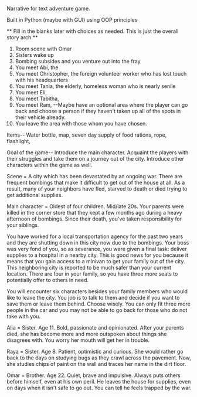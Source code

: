 Narrative for text adventure game.

Built in Python (maybe with GUI) using OOP principles

<!-- ** notes on potential GUI frameworks to use
https://opensource.com/resources/python/gui-frameworks -->

<!-- Check out tKinter by example -->

** Fill in the blanks later with choices as needed. This is just the overall story arch.**

1) Room scene with Omar
2) Sisters wake up
3) Bombing subsides and you venture out into the fray
4) You meet Abi, the
5) You meet Christopher, the foreign volunteer worker who has lost touch with his headquarters
6) You meet Tania, the elderly, homeless woman who is nearly senile
7) You meet Eli,
8) You meet Tabitha,
9) You meet Ram,
--Maybe have an optional area where the player can go back and choose a person if they haven't taken up all of the spots in their vehicle already. 
10) You leave the area with those whom you have chosen.

Items--
Water bottle, map, seven day supply of food rations, rope, flashlight,


Goal of the game--
Introduce the main character. Acquaint the players with their struggles and take them on a journey out of the city. Introduce other characters within the game as well.

Scene = A city which has been devastated by an ongoing war. There are frequent bombings that make it difficult to get out of the house at all. As a result, many of your neighbors have fled, starved to death or died trying to get additional supplies.

Main character = Oldest of four children. Mid/late 20s. Your parents were killed in the corner store that they kept a few months ago during a heavy afternoon of bombings. Since their death, you've taken responsibility for your siblings.

You have worked for a local transportation agency for the past two years and they are shutting down in this city now due to the bombings. Your boss was very fond of you, so as severance, you were given a final task: deliver supplies to a hospital in a nearby city. This is good news for you because it means that you gain access to a minivan to get your family out of the city. This neighboring city is reported to be much safer than your current location. There are four in your family, so you have three more seats to potentially offer to others in need.

You will encounter six characters besides your family members who would like to leave the city. You job is to talk to them and decide if you want to save them or leave them behind. Choose wisely. You can only fit three more people in the car and you may not be able to go back for those who do not take with you.

Alia = Sister. Age 11. Bold, passionate and opinionated. After your parents died, she has become more and more outspoken about things she disagrees with. You worry her mouth will get her in trouble.

Raya = Sister. Age 8. Patient, optimistic and curious. She would rather go back to the days on studying bugs as they crawl across the pavement. Now, she studies chips of paint on the wall and traces her name in the dirt floor.

Omar = Brother. Age 22. Quiet, brave and impulsive. Always puts others before himself, even at his own peril. He leaves the house for supplies, even on days when it isn't safe to go out. You can tell he feels trapped by the war.
